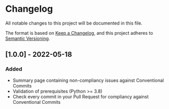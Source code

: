 # Changelog
All notable changes to this project will be documented in this file.

The format is based on [Keep a Changelog](https://keepachangelog.com/en/1.1.0/),
and this project adheres to [Semantic Versioning](https://semver.org/spec/v2.0.0.html).

## [1.0.0] - 2022-05-18
### Added
- Summary page containing non-compliancy issues against Conventional Commits
- Validation of prerequisites (Python >= 3.8)
- Check every commit in your Pull Request for compliancy against Conventional Commits

